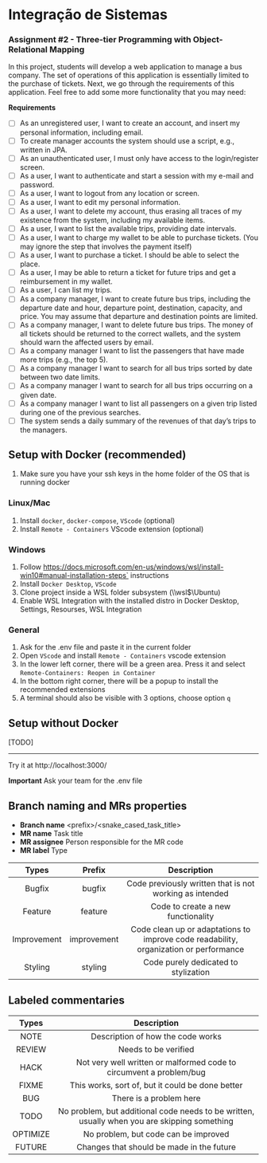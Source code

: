 
# Integração de Sistemas
### Assignment #2 - Three-tier Programming with Object-Relational Mapping

In this project, students will develop a web application to manage a bus company. The set of operations of this application is essentially limited to the purchase of tickets. Next, we go through the requirements of this application. Feel free to add some more functionality that you may need:

**Requirements** 
- [ ] As an unregistered user, I want to create an account, and insert my personal information, including email.
- [ ] To create manager accounts the system should use a script, e.g., written in JPA. 
- [ ] As an unauthenticated user, I must only have access to the login/register screen. 
- [ ] As a user, I want to authenticate and start a session with my e-mail and password. 
- [ ] As a user, I want to logout from any location or screen. 
- [ ] As a user, I want to edit my personal information. 
- [ ] As a user, I want to delete my account, thus erasing all traces of my existence from the system, including my available items. 
- [ ] As a user, I want to list the available trips, providing date intervals. 
- [ ] As a user, I want to charge my wallet to be able to purchase tickets. (You may ignore the step that involves the payment itself) 
- [ ] As a user, I want to purchase a ticket. I should be able to select the place. 
- [ ] As a user, I may be able to return a ticket for future trips and get a reimbursement in my wallet. 
- [ ] As a user, I can list my trips. 
- [ ] As a company manager, I want to create future bus trips, including the departure date and hour, departure point, destination, capacity, and price. You may assume that departure and destination points are limited. 
- [ ] As a company manager, I want to delete future bus trips. The money of all tickets should be returned to the correct wallets, and the system should warn the affected users by email. 
- [ ] As a company manager I want to list the passengers that have made more trips (e.g., the top 5). 
- [ ] As a company manager I want to search for all bus trips sorted by date between two date limits. 
- [ ] As a company manager I want to search for all bus trips occurring on a given date. 
- [ ] As a company manager I want to list all passengers on a given trip listed during one of the previous searches. 
- [ ] The system sends a daily summary of the revenues of that day’s trips to the managers.

## Setup with Docker (recommended)
1. Make sure you have your ssh keys in the home folder of the OS that is running docker

### Linux/Mac
1. Install `docker`, `docker-compose`, `VScode` (optional)
3. Install `Remote - Containers` VScode extension (optional)

### Windows
1. Follow https://docs.microsoft.com/en-us/windows/wsl/install-win10#manual-installation-steps` instructions
2. Install `Docker Desktop`, `VScode`
3. Clone project inside a WSL folder subsystem (\\\wsl$\Ubuntu)
4. Enable WSL Integration with the installed distro in Docker Desktop, Settings, Resourses, WSL Integration

### General
1. Ask for the .env file and paste it in the current folder
2. Open `VScode` and install `Remote - Containers` vscode extension
3. In the lower left corner, there will be a green area. Press it and select `Remote-Containers: Reopen in Container`
4. In the bottom right corner, there will be a popup to install the recommended extensions
5. A terminal should also be visible with 3 options, choose option `q`
  
## Setup without Docker
[TODO]
  ___

Try it at http://localhost:3000/

**Important**
Ask your team for the .env file

## Branch naming and MRs properties

- **Branch name** \<prefix\>/\<snake_cased_task_title\>
- **MR name** Task title
- **MR assignee** Person responsible for the MR code
- **MR label** Type

|    Types    |   Prefix   |                                      Description                                      |
| :---------: | :---------: | :-----------------------------------------------------------------------------------: |
|   Bugfix   |   bugfix   |                Code previously written that is not working as intended                |
|   Feature   |   feature   |                          Code to create a new functionality                          |
| Improvement | improvement | Code clean up or adaptations to improve code readability, organization or performance |
|   Styling   |   styling   |                         Code purely dedicated to stylization                         |

## Labeled commentaries

|  Types  |                                         Description                                         |
| :------: | :------------------------------------------------------------------------------------------: |
|   NOTE   |                              Description of how the code works                              |
|  REVIEW  |                                     Needs to be verified                                     |
|   HACK   |             Not very well written or malformed code to circumvent a problem/bug             |
|  FIXME  |                       This works, sort of, but it could be done better                       |
|   BUG   |                                   There is a problem here                                   |
|   TODO   | No problem, but additional code needs to be written, usually when you are skipping something |
| OPTIMIZE |                             No problem, but code can be improved                             |
|  FUTURE  |                          Changes that should be made in the future                          |
